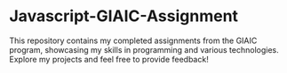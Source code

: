 # Javascript-GIAIC-Assignment
This repository contains my completed assignments from the GIAIC program, showcasing my skills in programming and various technologies. Explore my projects and feel free to provide feedback!
